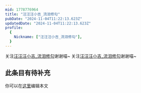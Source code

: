 ```yaml
---
mid: 1778776964
title: "汪汪汪小吉_流泪修勾"
pubDate: "2024-11-04T11:22:13.623Z"
updatedDate: "2024-11-04T11:22:13.623Z"
profile:
  {
    Nickname: ["汪汪汪小吉_流泪修勾"],
  }
---
```


关注[汪汪汪小吉_流泪修勾](https://space.bilibili.com/1778776964)谢谢喵~ 关注[汪汪汪小吉_流泪修勾](https://space.bilibili.com/1778776964)谢谢喵~

## 此条目有待补充
你可以在[这里](https://github.com/Yuhanawa/VTuber.ICU-Content/edit/master/v/汪汪汪小吉_流泪修勾/index.md)编辑本文
